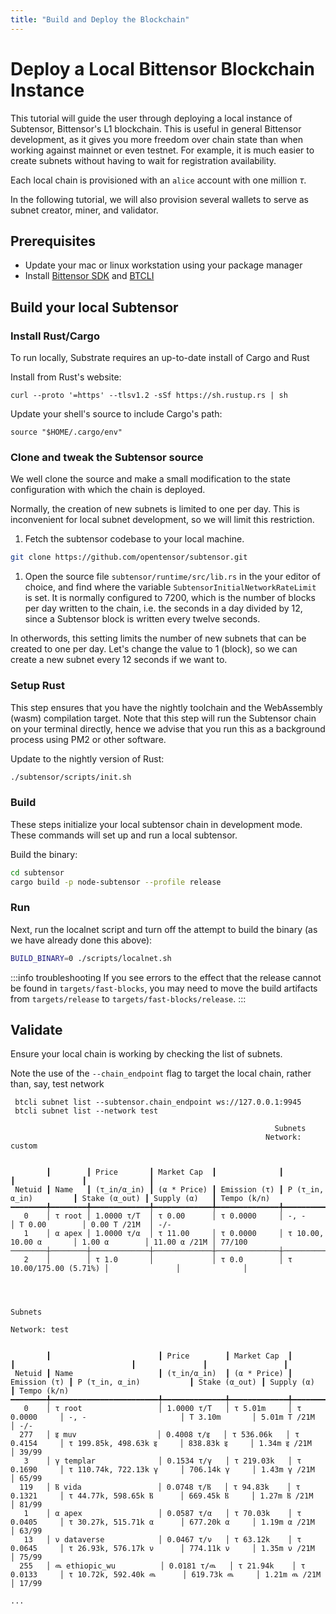 ```yaml
---
title: "Build and Deploy the Blockchain"
---
```


# Deploy a Local Bittensor Blockchain Instance

This tutorial will guide the user through deploying a local instance of Subtensor, Bittensor's L1 blockchain. This is useful in general Bittensor development, as it gives you more freedom over chain state than when working against mainnet or even testnet. For example, it is much easier to create subnets without having to wait for registration availability.

Each local chain is provisioned with an `alice` account with one million $\tau$.

In the following tutorial, we will also provision several wallets to serve as subnet creator, miner, and validator.

## Prerequisites

- Update your mac or linux workstation using your package manager
- Install [Bittensor SDK](../getting-started/installation) and [BTCLI](../getting-started/install-btcli)

## Build your local Subtensor

### Install Rust/Cargo

To run locally, Substrate requires an up-to-date install of Cargo and Rust

Install from Rust's website:

```shell
curl --proto '=https' --tlsv1.2 -sSf https://sh.rustup.rs | sh
```

Update your shell's source to include Cargo's path:

```shell
source "$HOME/.cargo/env"
```

### Clone and tweak the Subtensor source

We well clone the source and make a small modification to the state configuration with which the chain is deployed.

Normally, the creation of new subnets is limited to one per day. This is inconvenient for local subnet development, so we will limit this restriction.

1. Fetch the subtensor codebase to your local machine.

```bash
git clone https://github.com/opentensor/subtensor.git
```

1. Open the source file `subtensor/runtime/src/lib.rs` in the your editor of choice, and find where the variable `SubtensorInitialNetworkRateLimit` is set. It is normally configured to 7200, which is the number of blocks per day written to the chain, i.e. the seconds in a day divided by 12, since a Subtensor block is written every twelve seconds.

In otherwords, this setting limits the number of new subnets that can be created to one per day. Let's change the value to 1 (block), so we can create a new subnet every 12 seconds if we want to.

### Setup Rust

This step ensures that you have the nightly toolchain and the WebAssembly (wasm) compilation target. Note that this step will run the Subtensor chain on your terminal directly, hence we advise that you run this as a background process using PM2 or other software.

Update to the nightly version of Rust:

```bash
./subtensor/scripts/init.sh
```

### Build

These steps initialize your local subtensor chain in development mode. These commands will set up and run a local subtensor.

Build the binary:

```bash
cd subtensor
cargo build -p node-subtensor --profile release
```

### Run

Next, run the localnet script and turn off the attempt to build the binary (as we have already done this above):

```bash
BUILD_BINARY=0 ./scripts/localnet.sh
```

:::info troubleshooting
If you see errors to the effect that the release cannot be found in `targets/fast-blocks`, you may need to move the build artifacts from `targets/release` to `targets/fast-blocks/release`.
:::

## Validate

Ensure your local chain is working by checking the list of subnets.

Note the use of the `--chain_endpoint` flag to target the local chain, rather than, say, test network

```shell
 btcli subnet list --subtensor.chain_endpoint ws://127.0.0.1:9945
 btcli subnet list --network test
```

```console
                                                           Subnets
                                                         Network: custom


        ┃        ┃ Price       ┃ Market Cap  ┃              ┃                        ┃               ┃              ┃
 Netuid ┃ Name   ┃ (τ_in/α_in) ┃ (α * Price) ┃ Emission (τ) ┃ P (τ_in, α_in)         ┃ Stake (α_out) ┃ Supply (α)   ┃ Tempo (k/n)
━━━━━━━━╇━━━━━━━━╇━━━━━━━━━━━━━╇━━━━━━━━━━━━━╇━━━━━━━━━━━━━━╇━━━━━━━━━━━━━━━━━━━━━━━━╇━━━━━━━━━━━━━━━╇━━━━━━━━━━━━━━╇━━━━━━━━━━━━━
   0    │ τ root │ 1.0000 τ/Τ  │ τ 0.00      │ τ 0.0000     │ -, -                   │ Τ 0.00        │ 0.00 Τ /21M  │ -/-
   1    │ α apex │ 1.0000 τ/α  │ τ 11.00     │ τ 0.0000     │ τ 10.00, 10.00 α       │ 1.00 α        │ 11.00 α /21M │ 77/100
────────┼────────┼─────────────┼─────────────┼──────────────┼────────────────────────┼───────────────┼──────────────┼─────────────
   2    │        │ τ 1.0       │             │ τ 0.0        │ τ 10.00/175.00 (5.71%) │               │              │

```

```shell

```

```console

                                                                        Subnets
                                                                     Network: test


        ┃                        ┃ Price        ┃ Market Cap  ┃              ┃                          ┃               ┃                 ┃
 Netuid ┃ Name                   ┃ (τ_in/α_in)  ┃ (α * Price) ┃ Emission (τ) ┃ P (τ_in, α_in)           ┃ Stake (α_out) ┃ Supply (α)      ┃ Tempo (k/n)
━━━━━━━━╇━━━━━━━━━━━━━━━━━━━━━━━━╇━━━━━━━━━━━━━━╇━━━━━━━━━━━━━╇━━━━━━━━━━━━━━╇━━━━━━━━━━━━━━━━━━━━━━━━━━╇━━━━━━━━━━━━━━━╇━━━━━━━━━━━━━━━━━╇━━━━━━━━━━━━━
   0    │ τ root                 │ 1.0000 τ/Τ   │ τ 5.01m     │ τ 0.0000     │ -, -                     │ Τ 3.10m       │ 5.01m Τ /21M    │ -/-
  277   │ इ muv                  │ 0.4008 τ/इ   │ τ 536.06k   │ τ 0.4154     │ τ 199.85k, 498.63k इ     │ 838.83k इ     │ 1.34m इ /21M    │ 39/99
   3    │ γ templar              │ 0.1534 τ/γ   │ τ 219.03k   │ τ 0.1690     │ τ 110.74k, 722.13k γ     │ 706.14k γ     │ 1.43m γ /21M    │ 65/99
  119   │ Ⲃ vida                 │ 0.0748 τ/Ⲃ   │ τ 94.83k    │ τ 0.1321     │ τ 44.77k, 598.65k Ⲃ      │ 669.45k Ⲃ     │ 1.27m Ⲃ /21M    │ 81/99
   1    │ α apex                 │ 0.0587 τ/α   │ τ 70.03k    │ τ 0.0405     │ τ 30.27k, 515.71k α      │ 677.20k α     │ 1.19m α /21M    │ 63/99
   13   │ ν dataverse            │ 0.0467 τ/ν   │ τ 63.12k    │ τ 0.0645     │ τ 26.93k, 576.17k ν      │ 774.11k ν     │ 1.35m ν /21M    │ 75/99
  255   │ ዉ ethiopic_wu          │ 0.0181 τ/ዉ   │ τ 21.94k    │ τ 0.0133     │ τ 10.72k, 592.40k ዉ      │ 619.73k ዉ     │ 1.21m ዉ /21M    │ 17/99

...
```
